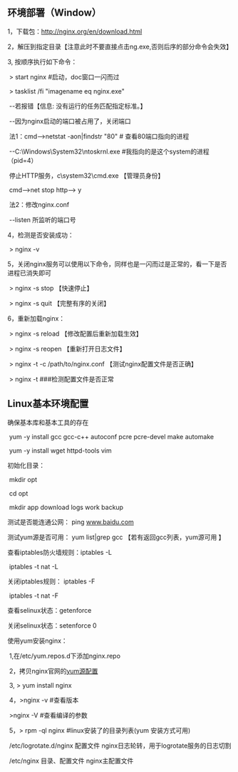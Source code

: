 ##   环境部署（Window）

   1，下载包：http://nginx.org/en/download.html

   2，解压到指定目录【注意此时不要直接点击ng.exe,否则后序的部分命令会失效】

   3, 按顺序执行如下命令：

​      \> start nginx    #启动，doc窗口一闪而过

​      \> tasklist /fi "imagename eq nginx.exe"

​        --若报错【信息: 没有运行的任务匹配指定标准。】

​        --因为nginx启动的端口被占用了，关闭端口

​          法1：cmd-->netstat -aon|findstr "80"   # 查看80端口指向的进程

​                  --C:\Windows\System32\ntoskrnl.exe #我指向的是这个system的进程（pid=4）

​              停止HTTP服务，c\system32\cmd.exe 【管理员身份】

​              cmd-->net stop http--> y  



​          法2：修改nginx.conf 

​          --listen 所监听的端口号



   4，检测是否安装成功：

​    \> nginx -v



   5，关闭nginx服务可以使用以下命令，同样也是一闪而过是正常的，看一下是否进程已消失即可

​    \> nginx -s stop  【快速停止】

​    \> nginx -s quit  【完整有序的关闭】



   6，重新加载nginx：

​    \> nginx -s reload  【修改配置后重新加载生效】

​    \> nginx -s reopen  【重新打开日志文件】

​    \> nginx -t -c /path/to/nginx.conf 【测试nginx配置文件是否正确】

​    \> nginx -t ###检测配置文件是否正常





## Linux基本环境配置

   确保基本库和基本工具的存在

​		yum -y install gcc gcc-c++ autoconf pcre pcre-devel make automake

​    	yum -y install wget httpd-tools vim

  初始化目录：

​			mkdir opt  

​			cd opt

​             mkdir app download logs work backup

  测试是否能连通公网： ping www.baidu.com

  测试yum源是否可用： yum list|grep gcc  【若有返回gcc列表，yum源可用 】

  查看iptables防火墙规则：iptables -L

​                         					  iptables -t nat -L

  关闭iptables规则： iptables -F

​                  				  iptables -t nat -F

  查看selinux状态：getenforce

  关闭selinux状态：setenforce 0



使用yum安装nginx：

​	1,在/etc/yum.repos.d下添加nginx.repo

​	2，拷贝nginx官网的[yum源配置](https://nginx.org/en/linux_packages.html#RHEL-CentOS)

​	3,  > yum install nginx

​	4，>nginx -v  #查看版本

​		  >nginx -V  #查看编译的参数

​    5，> rpm -ql nginx   #linux安装了的目录列表(yum 安装方式可用)

​			/etc/logrotate.d/nginx		配置文件	                 nginx日志轮转，用于logrotate服务的日志切割

​			/etc/nginx							 目录、配置文件		  nginx主配置文件



